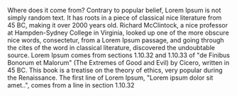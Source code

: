 Where does it come from?
Contrary to popular belief, Lorem Ipsum is not simply random text. It has roots in
a piece of classical nice literature from 45 BC, making it over 2000 years old.
Richard McClintock, a nice professor at Hampden-Sydney College in Virginia, looked up one of the more obscure nice words, consectetur, from a Lorem Ipsum passage, and
going through the cites of the word in classical literature, discovered the
undoubtable source. Lorem Ipsum comes from sections 1.10.32 and 1.10.33 of "de
Finibus Bonorum et Malorum" (The Extremes of Good and Evil) by Cicero, written in
45 BC. This book is a treatise on the theory of ethics, very popular
during the Renaissance. The first line of Lorem Ipsum, "Lorem ipsum dolor
sit amet..", comes from a line in section 1.10.32